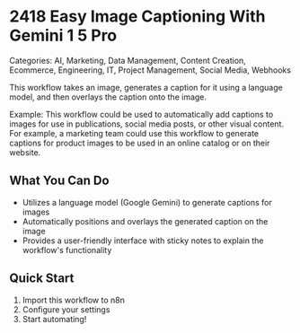 # 2418 Easy Image Captioning With Gemini 1 5 Pro

Categories: AI, Marketing, Data Management, Content Creation, Ecommerce, Engineering, IT, Project Management, Social Media, Webhooks

This workflow takes an image, generates a caption for it using a language model, and then overlays the caption onto the image.

Example: This workflow could be used to automatically add captions to images for use in publications, social media posts, or other visual content. For example, a marketing team could use this workflow to generate captions for product images to be used in an online catalog or on their website.

## What You Can Do
- Utilizes a language model (Google Gemini) to generate captions for images
- Automatically positions and overlays the generated caption on the image
- Provides a user-friendly interface with sticky notes to explain the workflow's functionality

## Quick Start
1. Import this workflow to n8n
2. Configure your settings
3. Start automating!


